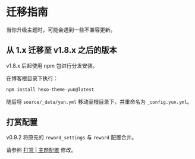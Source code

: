 # 迁移指南

当你升级主题时，可能会遇到一些不兼容更新。

## 从 1.x 迁移至 v1.8.x 之后的版本

<Badge>v1.8.x</Badge> 后起使用 npm 包进行分发安装。

在博客根目录下执行：

```bash
npm install hexo-theme-yun@latest
```

随后将 `source/_data/yun.yml` 移动至根目录下，并重命名为 `_config.yun.yml`。

## 打赏配置

<Badge>v0.9.2</Badge> 将原先的 `reward_settings` 与 `reward` 配置合并。

请参照 [打赏 | 主题配置](/guide/config.html#打赏) 修改。
